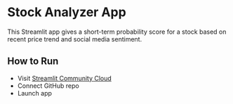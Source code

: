 # Stock Analyzer App

This Streamlit app gives a short-term probability score for a stock based on recent price trend and social media sentiment.

## How to Run
- Visit [Streamlit Community Cloud](https://share.streamlit.io)
- Connect GitHub repo
- Launch app
